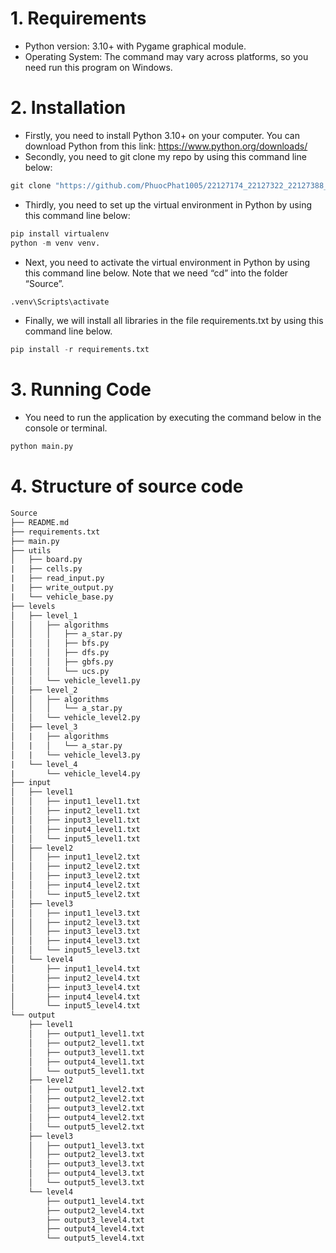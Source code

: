 # 1. Requirements
* Python version: 3.10+ with Pygame graphical module.
* Operating System: The command may vary across platforms, so you need run this program on Windows.
# 2. Installation
* Firstly, you need to install Python 3.10+ on your computer. You can download Python from this link: https://www.python.org/downloads/
* Secondly, you need to git clone my repo by using this command line below:
```python
git clone "https://github.com/PhuocPhat1005/22127174_22127322_22127388_22127441.git"
```
* Thirdly, you need to set up the virtual environment in Python by using this command line below:
```python
pip install virtualenv
python -m venv venv.
```
* Next, you need to activate the virtual environment in Python by using this command line below. Note that we need “cd” into the folder “Source”.
```python
.venv\Scripts\activate
```
*	Finally, we will install all libraries in the file requirements.txt by using this command line below.
```python
pip install -r requirements.txt
```  
# 3. Running Code
* You need to run the application by executing the command below in the console or terminal.
```python
python main.py
```
# 4. Structure of source code
```tex
Source
├── README.md
├── requirements.txt
├── main.py
├── utils
│   ├── board.py
|   ├── cells.py
|   ├── read_input.py
|   ├── write_output.py
|   └── vehicle_base.py
├── levels
│   ├── level_1
│   │   ├── algorithms
│   │   │   ├── a_star.py
│   │   │   ├── bfs.py
│   │   │   ├── dfs.py
│   │   │   ├── gbfs.py
│   │   │   └── ucs.py
│   │   └── vehicle_level1.py
│   ├── level_2
│   │   ├── algorithms
│   │   │   └── a_star.py
│   │   └── vehicle_level2.py
│   ├── level_3
│   |   ├── algorithms
│   |   │   └── a_star.py
│   |   └── vehicle_level3.py
|   └── level_4
|       └── vehicle_level4.py
├── input
│   ├── level1
│   │   ├── input1_level1.txt
│   │   ├── input2_level1.txt
│   │   ├── input3_level1.txt
│   │   ├── input4_level1.txt
│   │   └── input5_level1.txt
│   ├── level2
│   │   ├── input1_level2.txt
│   │   ├── input2_level2.txt
│   │   ├── input3_level2.txt
│   │   ├── input4_level2.txt
│   │   └── input5_level2.txt
│   ├── level3
│   │   ├── input1_level3.txt
│   │   ├── input2_level3.txt
│   │   ├── input3_level3.txt
│   │   ├── input4_level3.txt
│   │   └── input5_level3.txt
│   └── level4
│       ├── input1_level4.txt
│       ├── input2_level4.txt
│       ├── input3_level4.txt
│       ├── input4_level4.txt
│       └── input5_level4.txt
└── output
    ├── level1
    │   ├── output1_level1.txt
    │   ├── output2_level1.txt
    │   ├── output3_level1.txt
    │   ├── output4_level1.txt
    │   └── output5_level1.txt
    ├── level2
    │   ├── output1_level2.txt
    │   ├── output2_level2.txt
    │   ├── output3_level2.txt
    │   ├── output4_level2.txt
    │   └── output5_level2.txt
    ├── level3
    │   ├── output1_level3.txt
    │   ├── output2_level3.txt
    │   ├── output3_level3.txt
    │   ├── output4_level3.txt
    │   └── output5_level3.txt
    └── level4
        ├── output1_level4.txt
        ├── output2_level4.txt
        ├── output3_level4.txt
        ├── output4_level4.txt
        └── output5_level4.txt
```
